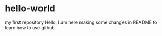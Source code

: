 # hello-world
my first repository 
Hello, I am here making some changes in README to learn how to use github

